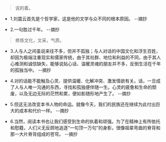 >说的着。

- 1.刘震云首先是个哲学家，这是他的文学与众不同的根本原因。 --摘抄

- 2.一句胜过千年。 --摘抄

>修炼文化，文采，气质。

- 3.人与人之间虽说来往不多，但并不孤独；与人对话的中国文化和浮生百姓，却因为极端注重现实和儒家传统，由于其社群、地位和利益的不同，由于其人心难测和诚信缺失，能够说贴心话、温暖灵魂的朋友并不多，反倒生活在千年的孤独当中。 --摘抄

- 4.对的话能不能触及心灵、提供温暖、化解冲突、激发情欲有关。话，一旦成了人与人唯一沟通的东西，寻找和孤独便伴随一生。心灵的疲惫和生命的颓废，以及无边无际的茫然和累，便如影随形地产生了。 --摘抄

- 5.但这无法改变本书人物的命运。就像今天，我们的民族还在继续为此付出巨大的成本和代价一样。 --摘抄

- 6.当然，阅读本书也让我们感受到生命的执着和顽强。为了在精神上有所依托和慰籍，人们义无反顾地追逐“一句顶一万句”的身影，很像祖辈弯曲的脊背和那一大片脊背组成的苍穹。 --摘抄
